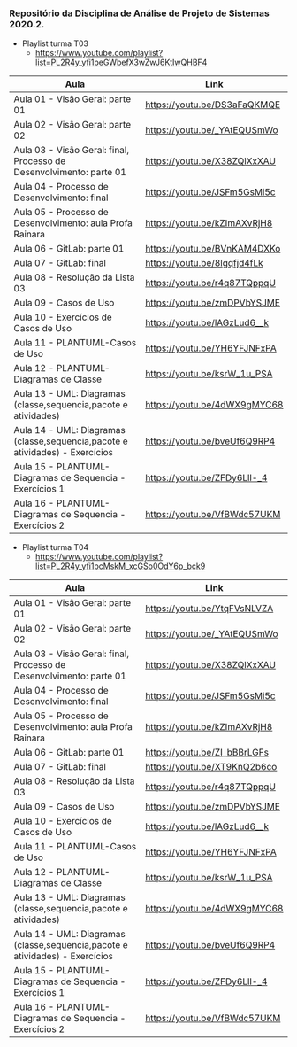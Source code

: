 ### Repositório da Disciplina de Análise de Projeto de Sistemas 2020.2.

* Playlist turma T03
  * https://www.youtube.com/playlist?list=PL2R4y_yfi1peGWbefX3wZwJ6KtIwQHBF4

Aula | Link
------------ | -------------
Aula 01 - Visão Geral: parte 01 | https://youtu.be/DS3aFaQKMQE
Aula 02 - Visão Geral: parte 02 | https://youtu.be/_YAtEQUSmWo
Aula 03 - Visão Geral: final, Processo de Desenvolvimento: parte 01 | https://youtu.be/X38ZQlXxXAU
Aula 04 - Processo de Desenvolvimento: final | https://youtu.be/JSFm5GsMi5c
Aula 05 - Processo de Desenvolvimento: aula Profa Rainara | https://youtu.be/kZImAXvRjH8
Aula 06 - GitLab: parte 01 | https://youtu.be/BVnKAM4DXKo
Aula 07 - GitLab: final | https://youtu.be/8lgqfjd4fLk
Aula 08 - Resolução da Lista 03 | https://youtu.be/r4q87TQppqU
Aula 09 - Casos de Uso | https://youtu.be/zmDPVbYSJME
Aula 10 - Exercícios de Casos de Uso | https://youtu.be/lAGzLud6__k
Aula 11 - PLANTUML-Casos de Uso | https://youtu.be/YH6YFJNFxPA
Aula 12 - PLANTUML-Diagramas de Classe | https://youtu.be/ksrW_1u_PSA
Aula 13 - UML: Diagramas (classe,sequencia,pacote e atividades) | https://youtu.be/4dWX9gMYC68
Aula 14 - UML: Diagramas (classe,sequencia,pacote e atividades) - Exercícios | https://youtu.be/bveUf6Q9RP4
Aula 15 - PLANTUML-Diagramas de Sequencia - Exercícios 1 | https://youtu.be/ZFDy6Lll-_4
Aula 16 - PLANTUML-Diagramas de Sequencia - Exercícios 2 | https://youtu.be/VfBWdc57UKM

* Playlist turma T04
  * https://www.youtube.com/playlist?list=PL2R4y_yfi1pcMskM_xcGSo0OdY6p_bck9

Aula | Link
------------ | -------------
Aula 01 - Visão Geral: parte 01 | https://youtu.be/YtqFVsNLVZA
Aula 02 - Visão Geral: parte 02 | https://youtu.be/_YAtEQUSmWo
Aula 03 - Visão Geral: final, Processo de Desenvolvimento: parte 01 | https://youtu.be/X38ZQlXxXAU
Aula 04 - Processo de Desenvolvimento: final | https://youtu.be/JSFm5GsMi5c
Aula 05 - Processo de Desenvolvimento: aula Profa Rainara | https://youtu.be/kZImAXvRjH8
Aula 06 - GitLab: parte 01 | https://youtu.be/ZI_bBBrLGFs
Aula 07 - GitLab: final | https://youtu.be/XT9KnQ2b6co
Aula 08 - Resolução da Lista 03 | https://youtu.be/r4q87TQppqU
Aula 09 - Casos de Uso | https://youtu.be/zmDPVbYSJME
Aula 10 - Exercícios de Casos de Uso | https://youtu.be/lAGzLud6__k
Aula 11 - PLANTUML-Casos de Uso | https://youtu.be/YH6YFJNFxPA
Aula 12 - PLANTUML-Diagramas de Classe | https://youtu.be/ksrW_1u_PSA
Aula 13 - UML: Diagramas (classe,sequencia,pacote e atividades) | https://youtu.be/4dWX9gMYC68
Aula 14 - UML: Diagramas (classe,sequencia,pacote e atividades) - Exercícios | https://youtu.be/bveUf6Q9RP4
Aula 15 - PLANTUML-Diagramas de Sequencia - Exercícios 1 | https://youtu.be/ZFDy6Lll-_4
Aula 16 - PLANTUML-Diagramas de Sequencia - Exercícios 2 | https://youtu.be/VfBWdc57UKM